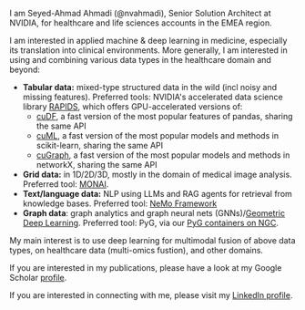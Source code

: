 I am Seyed-Ahmad Ahmadi (@nvahmadi), Senior Solution Architect at NVIDIA, for healthcare and life sciences accounts in the EMEA region. 

I am interested in applied machine & deep learning in medicine, especially its translation into clinical environments. More generally, I am interested in using and combining various data types in the healthcare domain and beyond:
* **Tabular data:** mixed-type structured data in the wild (incl noisy and missing features). Preferred tools: NVIDIA's accelerated data science library [RAPIDS](https://rapids.ai/), which offers GPU-accelerated versions of:
    * [cuDF](https://github.com/rapidsai/cudf), a fast version of the most popular features of pandas, sharing the same API
    * [cuML](https://github.com/rapidsai/cuml), a fast version of the most popular models and methods in scikit-learn, sharing the same API
    * [cuGraph](https://github.com/rapidsai/cugraph), a fast version of the most popular models and methods in networkX, sharing the same API
* **Grid data:** in 1D/2D/3D, mostly in the domain of medical image analysis. Preferred tool: [MONAI](https://monai.io/).
* **Text/language data:** NLP using LLMs and RAG agents for retrieval from knowledge bases. Preferred tool: [NeMo Framework](https://www.nvidia.com/en-us/ai-data-science/generative-ai/nemo-framework/)
* **Graph data**: graph analytics and graph neural nets (GNNs)/[Geometric Deep Learning](https://geometricdeeplearning.com/). Preferred tool: PyG, via our [PyG containers on NGC](https://catalog.ngc.nvidia.com/orgs/nvidia/containers/pyg).

My main interest is to use deep learning for multimodal fusion of above data types, on healthcare data (multi-omics fustion), and other domains.

If you are interested in my publications, please have a look at my Google Scholar [profile](https://scholar.google.com/citations?user=xqGgWvQAAAAJ&hl=en).

If you are interested in connecting with me, please visit my [LinkedIn profile](https://www.linkedin.com/in/seyed-ahmad-ahmadi-2509279/).

